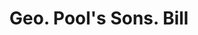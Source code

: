 ---
doi: 10.7916/D8B2969R
date_other: '1890'
date_other_textual: 1890-1899
form: printed ephemera
genre:
- Invoices
name:
- Geo. Pool's Sons
object_in_context_url: https://biggert.cul.columbia.edu/items/view/ave_biggert_00856
subject_hierarchical_geographic:
- New York, New York, United States
subject_name:
- Geo. Pool's Sons
title: Geo. Pool's Sons. Bill
sort_title: Geo. Pool's Sons. Bill
call_number: ave_biggert_00856
coordinates:
- 40.69277777777778,-73.99027777777778
pid: ave_biggert_00856
identifiers: ave_biggert_00856
thumbnail: https://derivativo-2.library.columbia.edu/iiif/2/ldpd:345727/full/!256,256/0/native.jpg
permalink: "/items/ave_biggert_00856/"
layout: iiif-image-page
---